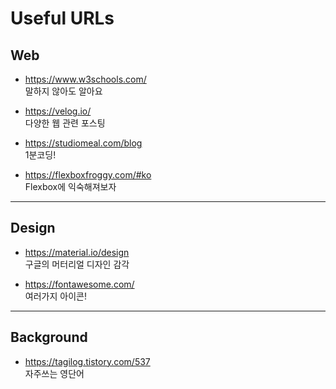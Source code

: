 # Useful URLs

## Web

* https://www.w3schools.com/   
말하지 않아도 알아요

* https://velog.io/   
다양한 웹 관련 포스팅

* https://studiomeal.com/blog   
1분코딩!

* https://flexboxfroggy.com/#ko   
Flexbox에 익숙해져보자

----------------------------------
## Design
* https://material.io/design   
구글의 머터리얼 디자인 감각

* https://fontawesome.com/   
여러가지 아이콘!  

----------------------------------
## Background
* https://tagilog.tistory.com/537   
자주쓰는 영단어